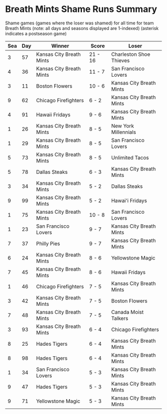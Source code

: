 # Breath Mints Shame Runs Summary



Shame games (games where the loser was shamed) for all time for team Breath Mints (note: all days and seasons displayed are 1-indexed) (asterisk indicates a postseason game)


| Sea | Day | Winner | Score | Loser | 
| ------ |------ |------ |------ |------ |
| 3 | 57 | Kansas City Breath Mints | 21 - 16 | Charleston Shoe Thieves | 
| 4 | 36 | Kansas City Breath Mints | 11 - 7 | San Francisco Lovers | 
| 3 | 11 | Boston Flowers | 10 - 6 | Kansas City Breath Mints | 
| 9 | 62 | Chicago Firefighters | 6 - 2 | Kansas City Breath Mints | 
| 4 | 91 | Hawaii Fridays | 9 - 6 | Kansas City Breath Mints | 
| 1 | 26 | Kansas City Breath Mints | 8 - 5 | New York Millennials | 
| 1 | 29 | Kansas City Breath Mints | 8 - 5 | San Francisco Lovers | 
| 5 | 73 | Kansas City Breath Mints | 8 - 5 | Unlimited Tacos | 
| 5 | 78 | Dallas Steaks | 6 - 3 | Kansas City Breath Mints | 
| 3 | 34 | Kansas City Breath Mints | 5 - 2 | Dallas Steaks | 
| 9 | 99 | Kansas City Breath Mints | 5 - 2 | Hawai'i Fridays | 
| 1 | 75 | Kansas City Breath Mints | 10 - 8 | San Francisco Lovers | 
| 1 | 23 | San Francisco Lovers | 9 - 7 | Kansas City Breath Mints | 
| 7 | 37 | Philly Pies | 9 - 7 | Kansas City Breath Mints | 
| 6 | 24 | Kansas City Breath Mints | 8 - 6 | Yellowstone Magic | 
| 7 | 45 | Kansas City Breath Mints | 8 - 6 | Hawaii Fridays | 
| 1 | 46 | Chicago Firefighters | 7 - 5 | Kansas City Breath Mints | 
| 3 | 42 | Kansas City Breath Mints | 7 - 5 | Boston Flowers | 
| 7 | 48 | Kansas City Breath Mints | 7 - 5 | Canada Moist Talkers | 
| 3 | 93 | Kansas City Breath Mints | 6 - 4 | Chicago Firefighters | 
| 8 | 25 | Hades Tigers | 6 - 4 | Kansas City Breath Mints | 
| 8 | 98 | Hades Tigers | 6 - 4 | Kansas City Breath Mints | 
| 1 | 34 | San Francisco Lovers | 5 - 3 | Kansas City Breath Mints | 
| 9 | 47 | Hades Tigers | 5 - 3 | Kansas City Breath Mints | 
| 9 | 71 | Yellowstone Magic | 5 - 3 | Kansas City Breath Mints | 


